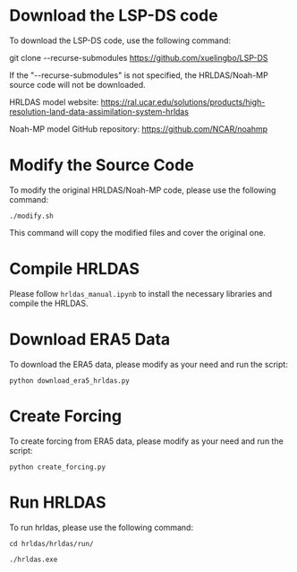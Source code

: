 # Download the LSP-DS code

To download the LSP-DS code, use the following command:

git clone --recurse-submodules https://github.com/xuelingbo/LSP-DS

If the "--recurse-submodules" is not specified, the HRLDAS/Noah-MP source code will not be downloaded.

HRLDAS model website: https://ral.ucar.edu/solutions/products/high-resolution-land-data-assimilation-system-hrldas

Noah-MP model GitHub repository: https://github.com/NCAR/noahmp

# Modify the Source Code

To modify the original HRLDAS/Noah-MP code, please use the following command:

`./modify.sh`

This command will copy the modified files and cover the original one.

# Compile HRLDAS

Please follow `hrldas_manual.ipynb` to install the necessary libraries and compile the HRLDAS.

# Download ERA5 Data

To download the ERA5 data, please modify as your need and run the script:

 `python download_era5_hrldas.py`

 # Create Forcing

 To create forcing from ERA5 data, please modify as your need and run the script:

 `python create_forcing.py`

 # Run HRLDAS

To run hrldas, please use the following command:

`cd hrldas/hrldas/run/`

`./hrldas.exe`



